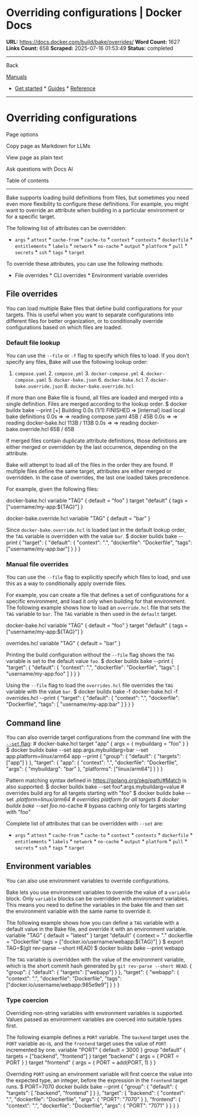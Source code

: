 # Overriding configurations | Docker Docs

**URL:** https://docs.docker.com/build/bake/overrides/
**Word Count:** 1627
**Links Count:** 658
**Scraped:** 2025-07-16 01:53:49
**Status:** completed

---

Back

[Manuals](https://docs.docker.com/manuals/)

  * [Get started](https://docs.docker.com/get-started/)   * [Guides](https://docs.docker.com/guides/)   * [Reference](https://docs.docker.com/reference/)

* * *

# Overriding configurations

Page options

Copy page as Markdown for LLMs

View page as plain text

Ask questions with Docs AI

Table of contents

* * *

Bake supports loading build definitions from files, but sometimes you need even more flexibility to configure these definitions. For example, you might want to override an attribute when building in a particular environment or for a specific target.

The following list of attributes can be overridden:

  * `args`   * `attest`   * `cache-from`   * `cache-to`   * `context`   * `contexts`   * `dockerfile`   * `entitlements`   * `labels`   * `network`   * `no-cache`   * `output`   * `platform`   * `pull`   * `secrets`   * `ssh`   * `tags`   * `target`

To override these attributes, you can use the following methods:

  * File overrides   * CLI overrides   * Environment variable overrides

## File overrides

You can load multiple Bake files that define build configurations for your targets. This is useful when you want to separate configurations into different files for better organization, or to conditionally override configurations based on which files are loaded.

### Default file lookup

You can use the `--file` or `-f` flag to specify which files to load. If you don't specify any files, Bake will use the following lookup order:

  1. `compose.yaml`   2. `compose.yml`   3. `docker-compose.yml`   4. `docker-compose.yaml`   5. `docker-bake.json`   6. `docker-bake.hcl`   7. `docker-bake.override.json`   8. `docker-bake.override.hcl`

If more than one Bake file is found, all files are loaded and merged into a single definition. Files are merged according to the lookup order.               $ docker buildx bake --print     [+] Building 0.0s (1/1) FINISHED                                                                                                                                                                                                  => [internal] load local bake definitions                                                                                                                                                                             0.0s      => => reading compose.yaml 45B / 45B                                                                                                                                                                                  0.0s      => => reading docker-bake.hcl 113B / 113B                                                                                                                                                                             0.0s      => => reading docker-bake.override.hcl 65B / 65B     

If merged files contain duplicate attribute definitions, those definitions are either merged or overridden by the last occurrence, depending on the attribute.

Bake will attempt to load all of the files in the order they are found. If multiple files define the same target, attributes are either merged or overridden. In the case of overrides, the last one loaded takes precedence.

For example, given the following files:

docker-bake.hcl               variable "TAG" {       default = "foo"     }          target "default" {       tags = ["username/my-app:${TAG}"]     }

docker-bake.override.hcl               variable "TAG" {       default = "bar"     }

Since `docker-bake.override.hcl` is loaded last in the default lookup order, the `TAG` variable is overridden with the value `bar`.               $ docker buildx bake --print     {       "target": {         "default": {           "context": ".",           "dockerfile": "Dockerfile",           "tags": ["username/my-app:bar"]         }       }     }     

### Manual file overrides

You can use the `--file` flag to explicitly specify which files to load, and use this as a way to conditionally apply override files.

For example, you can create a file that defines a set of configurations for a specific environment, and load it only when building for that environment. The following example shows how to load an `override.hcl` file that sets the `TAG` variable to `bar`. The `TAG` variable is then used in the `default` target.

docker-bake.hcl               variable "TAG" {       default = "foo"     }          target "default" {       tags = ["username/my-app:${TAG}"]     }

overrides.hcl               variable "TAG" {       default = "bar"     }

Printing the build configuration without the `--file` flag shows the `TAG` variable is set to the default value `foo`.               $ docker buildx bake --print     {       "target": {         "default": {           "context": ".",           "dockerfile": "Dockerfile",           "tags": [             "username/my-app:foo"           ]         }       }     }     

Using the `--file` flag to load the `overrides.hcl` file overrides the `TAG` variable with the value `bar`.               $ docker buildx bake -f docker-bake.hcl -f overrides.hcl --print     {       "target": {         "default": {           "context": ".",           "dockerfile": "Dockerfile",           "tags": [             "username/my-app:bar"           ]         }       }     }     

## Command line

You can also override target configurations from the command line with the [`--set` flag](https://docs.docker.com/reference/cli/docker/buildx/bake/#set):               # docker-bake.hcl     target "app" {       args = {         mybuildarg = "foo"       }     }               $ docker buildx bake --set app.args.mybuildarg=bar --set app.platform=linux/arm64 app --print                    {       "group": {         "default": {           "targets": ["app"]         }       },       "target": {         "app": {           "context": ".",           "dockerfile": "Dockerfile",           "args": {             "mybuildarg": "bar"           },           "platforms": ["linux/arm64"]         }       }     }

Pattern matching syntax defined in <https://golang.org/pkg/path/#Match> is also supported:               $ docker buildx bake --set foo*.args.mybuildarg=value  # overrides build arg for all targets starting with "foo"     $ docker buildx bake --set *.platform=linux/arm64      # overrides platform for all targets     $ docker buildx bake --set foo*.no-cache               # bypass caching only for targets starting with "foo"     

Complete list of attributes that can be overridden with `--set` are:

  * `args`   * `attest`   * `cache-from`   * `cache-to`   * `context`   * `contexts`   * `dockerfile`   * `entitlements`   * `labels`   * `network`   * `no-cache`   * `output`   * `platform`   * `pull`   * `secrets`   * `ssh`   * `tags`   * `target`

## Environment variables

You can also use environment variables to override configurations.

Bake lets you use environment variables to override the value of a `variable` block. Only `variable` blocks can be overridden with environment variables. This means you need to define the variables in the bake file and then set the environment variable with the same name to override it.

The following example shows how you can define a `TAG` variable with a default value in the Bake file, and override it with an environment variable.               variable "TAG" {       default = "latest"     }          target "default" {       context = "."       dockerfile = "Dockerfile"       tags = ["docker.io/username/webapp:${TAG}"]     }               $ export TAG=$(git rev-parse --short HEAD)     $ docker buildx bake --print webapp     

The `TAG` variable is overridden with the value of the environment variable, which is the short commit hash generated by `git rev-parse --short HEAD`.               {       "group": {         "default": {           "targets": ["webapp"]         }       },       "target": {         "webapp": {           "context": ".",           "dockerfile": "Dockerfile",           "tags": ["docker.io/username/webapp:985e9e9"]         }       }     }

### Type coercion

Overriding non-string variables with environment variables is supported. Values passed as environment variables are coerced into suitable types first.

The following example defines a `PORT` variable. The `backend` target uses the `PORT` variable as-is, and the `frontend` target uses the value of `PORT` incremented by one.               variable "PORT" {       default = 3000     }          group "default" {       targets = ["backend", "frontend"]     }          target "backend" {       args = {         PORT = PORT       }     }          target "frontend" {       args = {         PORT = add(PORT, 1)       }     }

Overriding `PORT` using an environment variable will first coerce the value into the expected type, an integer, before the expression in the `frontend` target runs.               $ PORT=7070 docker buildx bake --print                    {       "group": {         "default": {           "targets": [             "backend",             "frontend"           ]         }       },       "target": {         "backend": {           "context": ".",           "dockerfile": "Dockerfile",           "args": {             "PORT": "7070"           }         },         "frontend": {           "context": ".",           "dockerfile": "Dockerfile",           "args": {             "PORT": "7071"           }         }       }     }